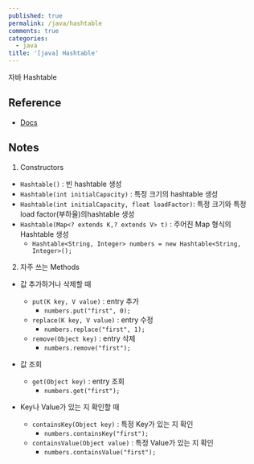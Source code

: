 ```yaml
---
published: true
permalink: /java/hashtable
comments: true
categories:
  - java
title: '[java] Hashtable'
---
```


자바 Hashtable  

## Reference
- [Docs](https://stackoverflow.com/questions/9367119/replacing-a-char-at-a-given-index-in-string/9367179) 


## Notes
1) Constructors 
- `Hashtable()` : 빈 hashtable 생성 
- `Hashtable(int initialCapacity)` : 특정 크기의 hashtable 생성 
- `Hashtable(int initialCapacity, float loadFactor)`: 특정 크기와 특정 load factor(부하율)의hashtable 생성 
- `Hashtable(Map<? extends K,? extends V> t)` : 주어진 Map 형식의 Hashtable 생성 
  - `Hashtable<String, Integer> numbers = new Hashtable<String, Integer>();`
  

2) 자주 쓰는 Methods
  - 값 추가하거나 삭제할 때 
    - `put(K key, V value)` : entry 추가 
      -  `numbers.put("first", 0);` 
    - `replace(K key, V value)` : entry 수정 
      -  `numbers.replace("first", 1);` 
    - `remove(Object key)` : entry 삭제 
      -  `numbers.remove("first");`
    
  - 값 조회 
    - `get(Object key)` : entry 조회 
      -  `numbers.get("first");`
    
  - Key나 Value가 있는 지 확인할 때 
    - `containsKey(Object key)` : 특정 Key가 있는 지 확인 
      -  `numbers.containsKey("first");`
    - `containsValue(Object value)` : 특정 Value가 있는 지 확인 
      - `numbers.containsValue("first");`

